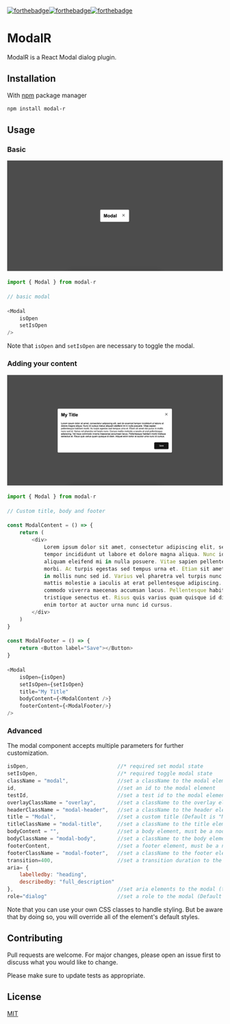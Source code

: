 [![forthebadge](https://forthebadge.com/images/badges/made-with-javascript.svg)](https://forthebadge.com)[![forthebadge](https://forthebadge.com/images/badges/uses-css.svg)](https://forthebadge.com)[![forthebadge](https://forthebadge.com/images/badges/certified-yourboyserge.svg)](https://forthebadge.com)

# ModalR

ModalR is a React Modal dialog plugin.

## Installation

With [npm](https://www.npmjs.com) package manager

```bash
npm install modal-r
```

## Usage

### Basic

![Basic Modal](./basic-modal.png)

```javascript
import { Modal } from modal-r

// basic modal

<Modal
    isOpen
    setIsOpen
/>
```

Note that `isOpen` and `setIsOpen` are necessary to toggle the modal.

### Adding your content

![Basic Content Modal](./custom-elements.png)

```javascript
import { Modal } from modal-r

// Custom title, body and footer

const ModalContent = () => {
    return (
        <div>
            Lorem ipsum dolor sit amet, consectetur adipiscing elit, sed do eiusmod
            tempor incididunt ut labore et dolore magna aliqua. Nunc id cursus metus
            aliquam eleifend mi in nulla posuere. Vitae sapien pellentesque habitant
            morbi. Ac turpis egestas sed tempus urna et. Etiam sit amet nisl purus
            in mollis nunc sed id. Varius vel pharetra vel turpis nunc. Cursus
            mattis molestie a iaculis at erat pellentesque adipiscing. Vel risus
            commodo viverra maecenas accumsan lacus. Pellentesque habitant morbi
            tristique senectus et. Risus quis varius quam quisque id diam. Aliquet
            enim tortor at auctor urna nunc id cursus.
        </div>
    )
}

const ModalFooter = () => {
    return <Button label="Save"></Button>
}

<Modal
    isOpen={isOpen}
    setIsOpen={setIsOpen}
    title="My Title"
    bodyContent={<ModalContent />}
    footerContent={<ModalFooter/>}
/>
```

### Advanced

The modal component accepts multiple parameters for further customization.

```javascript
isOpen,                             //* required set modal state
setIsOpen,                          //* required toggle modal state
className = "modal",                //set a className to the modal elemen (Default is "modal")
id,                                 //set an id to the modal element
testId,                             //set a test id to the modal element
overlayClassName = "overlay",       //set a className to the overlay element (Default is "overlay")
headerClassName = "modal-header",   //set a className to the header element (Default is "modal-header")
title = "Modal",                    //set a custom title (Default is "Modal")
titleClassName = "modal-title",     //set a className to the title element (Default is "modal-title")
bodyContent = "",                   //set a body element, must be a node, can be plain HTML, a function returning HTML or a React component (Default is an empty string "")
bodyClassName = "modal-body",       //set a className to the body element (Default is "modal-body")
footerContent,                      //set a footer element, must be a node, can be plain HTML, a function returning HTML or a React component (Default is an empty string "")
footerClassName = "modal-footer",   //set a className to the footer element (Default is "modal-footer")
transition=400,                     //set a transition duration to the appearance of the modal (Default is 400ms)
aria= {
    labelledby: "heading",
    describedby: "full_description"
},                                  //set aria elements to the modal (these are the default)
role="dialog"                       //set a role to the modal (Default is "dialog")
```

Note that you can use your own CSS classes to handle styling. But be aware that by doing so, you will override all of the element's default styles.

## Contributing

Pull requests are welcome. For major changes, please open an issue first
to discuss what you would like to change.

Please make sure to update tests as appropriate.

## License

[MIT](https://choosealicense.com/licenses/mit/)